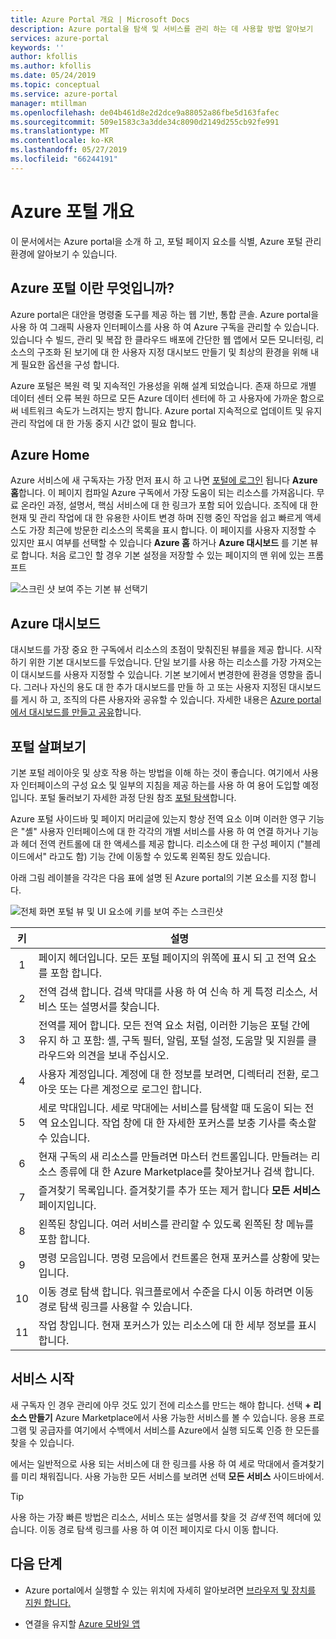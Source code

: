 ```yaml
---
title: Azure Portal 개요 | Microsoft Docs
description: Azure portal을 탐색 및 서비스를 관리 하는 데 사용할 방법 알아보기
services: azure-portal
keywords: ''
author: kfollis
ms.author: kfollis
ms.date: 05/24/2019
ms.topic: conceptual
ms.service: azure-portal
manager: mtillman
ms.openlocfilehash: de04b461d8e2d2dce9a88052a86fbe5d163fafec
ms.sourcegitcommit: 509e1583c3a3dde34c8090d2149d255cb92fe991
ms.translationtype: MT
ms.contentlocale: ko-KR
ms.lasthandoff: 05/27/2019
ms.locfileid: "66244191"
---
```

# <a name="azure-portal-overview"></a>Azure 포털 개요

이 문서에서는 Azure portal을 소개 하 고, 포털 페이지 요소를 식별, Azure 포털 관리 환경에 알아보기 수 있습니다.

## <a name="what-is-the-azure-portal"></a>Azure 포털 이란 무엇입니까?

Azure portal은 대안을 명령줄 도구를 제공 하는 웹 기반, 통합 콘솔. Azure portal을 사용 하 여 그래픽 사용자 인터페이스를 사용 하 여 Azure 구독을 관리할 수 있습니다. 있습니다 수 빌드, 관리 및 복잡 한 클라우드 배포에 간단한 웹 앱에서 모든 모니터링, 리소스의 구조화 된 보기에 대 한 사용자 지정 대시보드 만들기 및 최상의 환경을 위해 내게 필요한 옵션을 구성 합니다.

Azure 포털은 복원 력 및 지속적인 가용성을 위해 설계 되었습니다. 존재 하므로 개별 데이터 센터 오류 복원 하므로 모든 Azure 데이터 센터에 하 고 사용자에 가까운 함으로써 네트워크 속도가 느려지는 방지 합니다. Azure portal 지속적으로 업데이트 및 유지 관리 작업에 대 한 가동 중지 시간 없이 필요 합니다.

## <a name="azure-home"></a>Azure Home

Azure 서비스에 새 구독자는 가장 먼저 표시 하 고 나면 [포털에 로그인](https://portal.azure.com) 됩니다 **Azure 홈**합니다. 이 페이지 컴파일 Azure 구독에서 가장 도움이 되는 리소스를 가져옵니다. 무료 온라인 과정, 설명서, 핵심 서비스에 대 한 링크가 포함 되어 있습니다. 조직에 대 한 현재 및 관리 작업에 대 한 유용한 사이트 변경 하며 진행 중인 작업을 쉽고 빠르게 액세스도 가장 최근에 방문한 리소스의 목록을 표시 합니다. 이 페이지를 사용자 지정할 수 있지만 표시 여부를 선택할 수 있습니다 **Azure 홈** 하거나 **Azure 대시보드** 를 기본 뷰로 합니다. 처음 로그인 할 경우 기본 설정을 저장할 수 있는 페이지의 맨 위에 있는 프롬프트

![스크린 샷 보여 주는 기본 뷰 선택기](./media/azure-portal-overview/azure-portal-default-view.png)

## <a name="azure-dashboard"></a>Azure 대시보드

대시보드를 가장 중요 한 구독에서 리소스의 초점이 맞춰진된 뷰를을 제공 합니다. 시작 하기 위한 기본 대시보드를 두었습니다. 단일 보기를 사용 하는 리소스를 가장 가져오는이 대시보드를 사용자 지정할 수 있습니다. 기본 보기에서 변경한에 환경을 영향을 줍니다. 그러나 자신의 용도 대 한 추가 대시보드를 만들 하 고 또는 사용자 지정된 대시보드를 게시 하 고, 조직의 다른 사용자와 공유할 수 있습니다. 자세한 내용은 [Azure portal에서 대시보드를 만들고 공유](../azure-portal/azure-portal-dashboards.md)합니다.

## <a name="getting-around-the-portal"></a>포털 살펴보기

기본 포털 레이아웃 및 상호 작용 하는 방법을 이해 하는 것이 좋습니다. 여기에서 사용자 인터페이스의 구성 요소 및 일부의 지침을 제공 하는를 사용 하 여 용어 도입할 예정입니다. 포털 둘러보기 자세한 과정 단원 참조 [포털 탐색](https://docs.microsoft.com/learn/modules/tour-azure-portal/3-navigate-the-portal)합니다.

Azure 포털 사이드바 및 페이지 머리글에 있는지 항상 전역 요소 이며 이러한 영구 기능은 "셸" 사용자 인터페이스에 대 한 각각의 개별 서비스를 사용 하 여 연결 하거나 기능과 헤더 전역 컨트롤에 대 한 액세스를 제공 합니다. 리소스에 대 한 구성 페이지 ("블레이드에서" 라고도 함) 기능 간에 이동할 수 있도록 왼쪽된 창도 있습니다.

아래 그림 레이블을 각각은 다음 표에 설명 된 Azure portal의 기본 요소를 지정 합니다.

![전체 화면 포털 뷰 및 UI 요소에 키를 보여 주는 스크린샷](./media/azure-portal-overview/azure-portal-fullscreen-map.png)

|키|설명
|:---:|---|
|1|페이지 헤더입니다. 모든 포털 페이지의 위쪽에 표시 되 고 전역 요소를 포함 합니다.|
|2| 전역 검색 합니다. 검색 막대를 사용 하 여 신속 하 게 특정 리소스, 서비스 또는 설명서를 찾습니다.|
|3|전역를 제어 합니다. 모든 전역 요소 처럼, 이러한 기능은 포털 간에 유지 하 고 포함: 셸, 구독 필터, 알림, 포털 설정, 도움말 및 지원를 클라우드와 의견을 보내 주십시오.|
|4|사용자 계정입니다. 계정에 대 한 정보를 보려면, 디렉터리 전환, 로그 아웃 또는 다른 계정으로 로그인 합니다.|
|5|세로 막대입니다. 세로 막대에는 서비스를 탐색할 때 도움이 되는 전역 요소입니다. 작업 창에 대 한 자세한 포커스를 보충 기사를 축소할 수 있습니다.|
|6|현재 구독의 새 리소스를 만들려면 마스터 컨트롤입니다. 만들려는 리소스 종류에 대 한 Azure Marketplace를 찾아보거나 검색 합니다.|
|7|즐겨찾기 목록입니다. 즐겨찾기를 추가 또는 제거 합니다 **모든 서비스** 페이지입니다.|
|8|왼쪽된 창입니다. 여러 서비스를 관리할 수 있도록 왼쪽된 창 메뉴를 포함 합니다.|
|9|명령 모음입니다. 명령 모음에서 컨트롤은 현재 포커스를 상황에 맞는입니다.|
|10|이동 경로 탐색 합니다. 워크플로에서 수준을 다시 이동 하려면 이동 경로 탐색 링크를 사용할 수 있습니다.|
|11|작업 창입니다.  현재 포커스가 있는 리소스에 대 한 세부 정보를 표시 합니다.|

## <a name="get-started-with-services"></a>서비스 시작

새 구독자 인 경우 관리에 아무 것도 있기 전에 리소스를 만드는 해야 합니다. 선택 **+ 리소스 만들기** Azure Marketplace에서 사용 가능한 서비스를 볼 수 있습니다. 응용 프로그램 및 공급자를 여기에서 수백에서 서비스를 Azure에서 실행 되도록 인증 한 모든를 찾을 수 있습니다.

에서는 일반적으로 사용 되는 서비스에 대 한 링크를 사용 하 여 세로 막대에서 즐겨찾기를 미리 채워집니다.  사용 가능한 모든 서비스를 보려면 선택 **모든 서비스** 사이드바에서.

> [!TIP]
> 사용 하는 가장 빠른 방법은 리소스, 서비스 또는 설명서를 찾을 것 *검색* 전역 헤더에 있습니다. 이동 경로 탐색 링크를 사용 하 여 이전 페이지로 다시 이동 합니다.
>

## <a name="next-steps"></a>다음 단계

* Azure portal에서 실행할 수 있는 위치에 자세히 알아보려면 [브라우저 및 장치를 지원 합니다.](../azure-portal/azure-portal-supported-browsers-devices.md)

* 연결을 유지할 [Azure 모바일 앱](https://azure.microsoft.com/features/azure-portal/mobile-app/)
